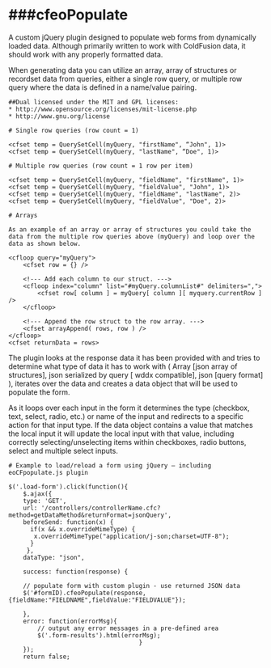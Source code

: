 ###cfeoPopulate
============

 A custom jQuery plugin designed to populate web forms from dynamically loaded data.  Although primarily written to work with ColdFusion data, it should work with any properly formatted data.

 When generating data you can utilize an array, array of structures or recordset data from queries, either a single row query, or multiple row query where the data is defined in a name/value pairing.  

```
##Dual licensed under the MIT and GPL licenses:
* http://www.opensource.org/licenses/mit-license.php
* http://www.gnu.org/license
```

```
# Single row queries (row count = 1)

<cfset temp = QuerySetCell(myQuery, "firstName", “John", 1)>
<cfset temp = QuerySetCell(myQuery, "lastName", “Doe", 1)>
```

```
# Multiple row queries (row count = 1 row per item)

<cfset temp = QuerySetCell(myQuery, "fieldName", "firstName", 1)> 
<cfset temp = QuerySetCell(myQuery, "fieldValue", "John", 1)> 
<cfset temp = QuerySetCell(myQuery, "fieldName", "lastName", 2)> 
<cfset temp = QuerySetCell(myQuery, "fieldValue", "Doe", 2)> 
```

```
# Arrays

As an example of an array or array of structures you could take the data from the multiple row queries above (myQuery) and loop over the data as shown below.

<cfloop query="myQuery">
	<cfset row = {} />

	<!--- Add each column to our struct. --->
	<cfloop index="column" list="#myQuery.columnList#" delimiters=",">
		<cfset row[ column ] = myQuery[ column ][ myquery.currentRow ] />
	</cfloop>

	<!--- Append the row struct to the row array. --->
	<cfset arrayAppend( rows, row ) />
</cfloop>
<cfset returnData = rows>

```
The plugin looks at the response data it has been provided with and tries to determine what type of data it has to work with ( Array [json array of structures],   json serialized by query [ wddx compatible],  json [query format] ), iterates over the data and creates a data object that will be used to populate the form.

As it loops over each input in the form it determines the type (checkbox, text, select, radio, etc.) or name of the input and redirects to a specific action for that input type.  If the data object contains a value that matches the local input it will update the local input with that value, including correctly selecting/unselecting items within checkboxes, radio buttons, select and multiple select inputs.


```
# Example to load/reload a form using jQuery – including eoCFpopulate.js plugin

$('.load-form').click(function(){
	$.ajax({
	type: 'GET',
	url: '/controllers/controllerName.cfc?method=getDataMethod&returnFormat=jsonQuery',
	beforeSend: function(x) {
	  if(x && x.overrideMimeType) {
	   x.overrideMimeType("application/j-son;charset=UTF-8");
	  }
	 },
	dataType: "json",

	success: function(response) {
	
	// populate form with custom plugin - use returned JSON data
	$('#formID).cfeoPopulate(response,{fieldName:"FIELDNAME",fieldValue:"FIELDVALUE"});				
									
	}, 
	error: function(errorMsg){
		// output any error messages in a pre-defined area
		$('.form-results').html(errorMsg);
									}
	});
	return false;
```